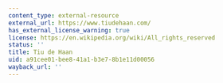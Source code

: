 ```yaml
---
content_type: external-resource
external_url: https://www.tiudehaan.com/
has_external_license_warning: true
license: https://en.wikipedia.org/wiki/All_rights_reserved
status: ''
title: Tiu de Haan
uid: a91cee01-bee8-41a1-b3e7-8b1e11d00056
wayback_url: ''
---
```

